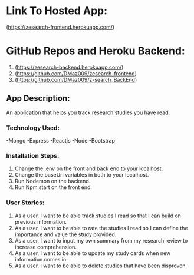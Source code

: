 # Link To Hosted App:

(https://zesearch-frontend.herokuapp.com/)

# GitHub Repos and Heroku Backend:

1. (https://zesearch-backend.herokuapp.com/)
2. (https://github.com/DMaz009/zesearch-frontend)
3. (https://github.com/DMaz009/z-search_BackEnd)


## App Description:

An application that helps you track research studies you have read.

### Technology Used:

-Mongo
-Express
-Reactjs
-Node
-Bootstrap

### Installation Steps:

1. Change the .env on the front and back end to your localhost.
2. Change the baseUrl variables in both to your localhost.
3. Run Nodemon on the backend.
4. Run Npm start on the front end.

### User Stories:

1. As a user, I want to be able track studies I read so that I can build on previous information.
2. As a user, I want to be able to rate the studies I read so I can define the importance and value the study provided.
3. As a user, I want to input my own summary from my research review to increase comprehension.
4. As a user, I want to be able to update my study cards when new information comes in.
5. As a user, I want to be able to delete studies that have been disproven.

